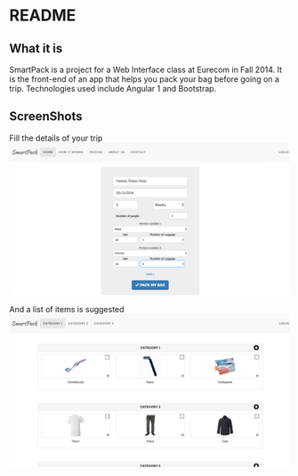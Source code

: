 # README #

## What it is

SmartPack is a project for a Web Interface class at Eurecom in Fall 2014.
It is the front-end of an app that helps you pack your bag before going on a trip.
Technologies used include Angular 1 and Bootstrap.

## ScreenShots
Fill the details of your trip
![pack-bag](img/screenshots/pack-bag.png)

And a list of items is suggested
![items](img/screenshots/items.png)

